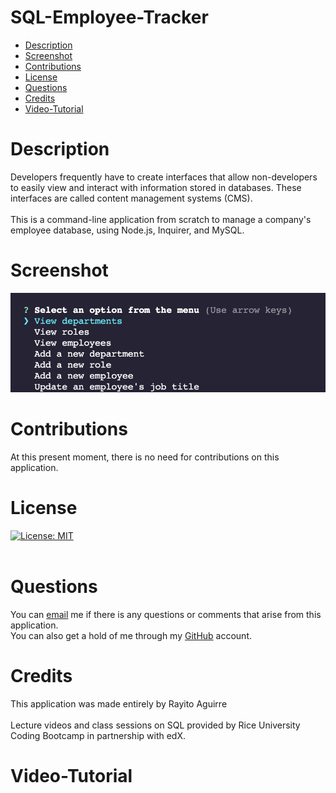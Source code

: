 # SQL-Employee-Tracker
- [Description](#description)
- [Screenshot](#screenshot)
- [Contributions](#contributions)
- [License](#license)
- [Questions](#license)
- [Credits](#credits)
- [Video-Tutorial](#video-tutorial)

# Description
Developers frequently have to create interfaces that allow non-developers to easily view and interact with information stored in databases. These interfaces are called content management systems (CMS).<br><Br> 
This is a command-line application from scratch to manage a company's employee database, using Node.js, Inquirer, and MySQL.

# Screenshot
![Alt text](Assets/Screenshot%202023-05-15%20at%206.26.53%20PM.png)

# Contributions
At this present moment, there is no need for contributions on this application.<br>
# License
[![License: MIT](https://img.shields.io/badge/License-MIT-yellow.svg)](https://opensource.org/license/MIT) <br><br>

# Questions
You can [email](rayito.aguirre94@gmail.com) me if there is any questions or comments that arise from this application.<br>
You can also get a hold of me through my [GitHub](https://github.com/itsrayito) account.

# Credits
This application was made entirely by Rayito Aguirre <br><br>
Lecture videos and class sessions on SQL provided by Rice University Coding Bootcamp in partnership with edX.<br>
# Video-Tutorial

